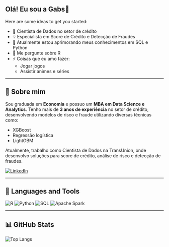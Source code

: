 ## Olá! Eu sou a Gabs👋


Here are some ideas to get you started:

- 🔭 Cientista de Dados no setor de crédito
- 💡 Especialista em Score de Crédito e Detecção de Fraudes
- 🌱 Atualmente estou aprimorando meus conhecimentos em SQL e Python
- 💬 Me pergunte sobre R
- ⚡ Coisas que eu amo fazer:
  - Jogar jogos
  - Assistir animes e séries

---

## 🚀 Sobre mim  
Sou graduada em **Economia** e possuo um **MBA em Data Science e Analytics**. Tenho mais de **3 anos de experiência** no setor de crédito, desenvolvendo modelos de risco e fraude utilizando diversas técnicas como:
- XGBoost
- Regressão logística
- LightGBM

Atualmente, trabalho como Cientista de Dados na TransUnion, onde desenvolvo soluções para score de crédito, análise de risco e detecção de fraudes.  

[![LinkedIn](https://img.shields.io/badge/-LinkedIn-0A66C2?style=flat-square&logo=linkedin&logoColor=white)](https://www.linkedin.com/in/gabriela-alves-de-almeida/)

---

## 🔧 Languages and Tools  
![R](https://img.shields.io/badge/-R-276DC3?style=flat-square&logo=R&logoColor=white)
![Python](https://img.shields.io/badge/-Python-3776AB?style=flat-square&logo=Python&logoColor=white)
![SQL](https://img.shields.io/badge/-SQL-4479A1?style=flat-square&logo=MySQL&logoColor=white)
![Apache Spark](https://img.shields.io/badge/-Apache%20Spark-FDEE21?style=flat-square&logo=Apache%20Spark&logoColor=black)


---
## 📊 GitHub Stats  

![Top Langs](https://github-readme-stats.vercel.app/api/top-langs/?username=Gaby-Alves&layout=compact&theme=dark)

